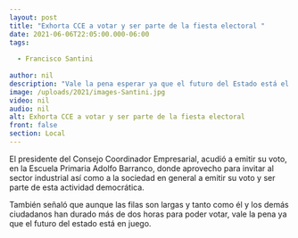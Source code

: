 ```yaml
---
layout: post
title: "Exhorta CCE a votar y ser parte de la fiesta electoral "
date: 2021-06-06T22:05:00.000-06:00
tags:
  
  - Francisco Santini
  
author: nil
description: "Vale la pena esperar ya que el futuro del Estado está el peligro"
image: /uploads/2021/images-Santini.jpg
video: nil
audio: nil
alt: Exhorta CCE a votar y ser parte de la fiesta electoral 
front: false
section: Local
---
```


El presidente del Consejo Coordinador Empresarial, acudió a emitir su voto, en la Escuela Primaria Adolfo Barranco, donde aprovecho para invitar al sector industrial así como a la sociedad en general a emitir su voto y ser parte de esta actividad democrática. 

También señaló que aunque las filas son largas y tanto como él y los demás ciudadanos han durado más de dos horas para poder votar, vale la pena ya que el futuro del estado está en juego.